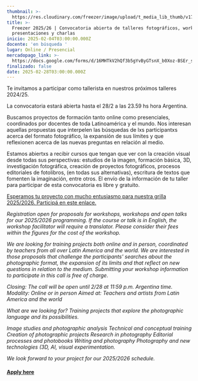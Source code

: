 ```yaml
---
thumbnail: >-
  https://res.cloudinary.com/freezer/image/upload/t_media_lib_thumb/v1738681549/2025/02/Cursos_freezer_2025_camila-54_vuzt1g.jpg
title: >-
  Freezer 2025/26 | Convocatoria abierta de talleres fotográficos, workshops,
  presentaciones y charlas
inicio: 2025-02-04T03:00:00.000Z
docente: 'en búsqueda '
lugar: Online / Presencial
mercadopago_link: >-
  https://docs.google.com/forms/d/16MHTkV2hQf3b5gYvByGTsnX_b0Xoz-BSEr_sRyiYzns/edit
finalizado: false
date: 2025-02-28T03:00:00.000Z
---
```


Te invitamos a participar como tallerista en nuestros próximos talleres 2024/25.

La convocatoria estará abierta hasta el 28/2 a las 23.59 hs hora Argentina.

Buscamos proyectos de formación tanto online como presenciales, coordinados por docentes de toda Latinoamérica y el mundo. Nos interesan aquellas propuestas que interpelen las búsquedas de lxs participantxs acerca del formato fotográfico, la expansión de sus límites y que reflexionen acerca de las nuevas preguntas en relación al medio.

Estamos abiertxs a recibir cursos que tengan que ver con la creación visual desde todas sus perspectivas: estudios de la imagen, formación básica, 3D, investigación fotográfica, creación de proyectos fotográficos, procesos editoriales de fotolibros, (en todas sus alternativas), escritura de textos que fomenten la imaginación, entre otros. El envío de la información de tu taller para participar de esta convocatoria es libre y gratuito.

[Esperamos tu proyecto con mucho entusiasmo para nuestra grilla 2025/2026. Participá en este enlace. ](https://docs.google.com/forms/d/16MHTkV2hQf3b5gYvByGTsnX_b0Xoz-BSEr_sRyiYzns/edit "Esperamos tu proyecto con mucho entusiasmo para nuestra grilla 2025/2026. Participá en este enlace. ")

*Registration open for proposals for workshops, workshops and open talks for our 2025/2026 programming. If the course or talk is in English, the workshop facilitator will require a translator. Please consider their fees within the figures for the cost of the workshop.*

*We are looking for training projects both online and in person, coordinated by teachers from all over Latin America and the world. We are interested in those proposals that challenge the participants' searches about the photographic format, the expansion of its limits and that reflect on new questions in relation to the medium. Submitting your workshop information to participate in this call is free of charge.*

*Closing: The call will be open until 2/28 at 11:59 p.m. Argentina time.
Modality: Online or in person
Aimed at: Teachers and artists from Latin America and the world*

*What are we looking for?
Training projects that explore the photographic language and its possibilities.*

*Image studies and photographic analysis
Technical and conceptual training
Creation of photographic projects
Research in photography
Editorial processes and photobooks
Writing and photography
Photography and new technologies (3D, AI, visual experimentation.*

*We look forward to your project for our 2025/2026 schedule.*

#### [Apply here](https://docs.google.com/forms/d/16MHTkV2hQf3b5gYvByGTsnX_b0Xoz-BSEr_sRyiYzns/edit)
